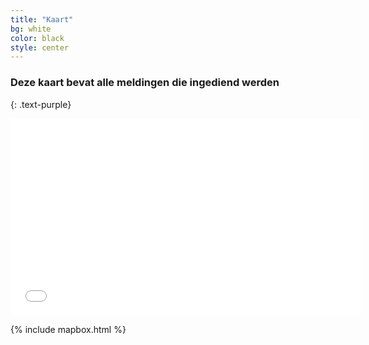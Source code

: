 ```yaml
---
title: "Kaart"
bg: white
color: black
style: center
---
```


### Deze kaart bevat alle meldingen die ingediend werden
{: .text-purple}

<div class="video-container">
    <iframe src=".../_includes/mapbox.html" height="315" width="560" allowfullscreen="" frameborder="0">
    </iframe>
</div>


{% include mapbox.html %}



